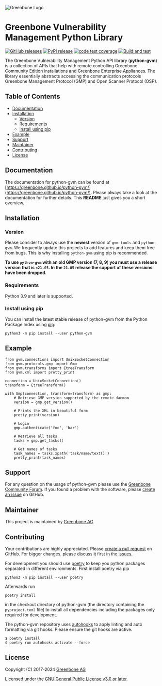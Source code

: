![Greenbone Logo](https://www.greenbone.net/wp-content/uploads/gb_new-logo_horizontal_rgb_small.png)

# Greenbone Vulnerability Management Python Library <!-- omit in toc -->

[![GitHub releases](https://img.shields.io/github/release-pre/greenbone/python-gvm.svg)](https://github.com/greenbone/python-gvm/releases)
[![PyPI release](https://img.shields.io/pypi/v/python-gvm.svg)](https://pypi.org/project/python-gvm/)
[![code test coverage](https://codecov.io/gh/greenbone/python-gvm/branch/main/graph/badge.svg)](https://codecov.io/gh/greenbone/python-gvm)
[![Build and test](https://github.com/greenbone/python-gvm/actions/workflows/ci.yml/badge.svg)](https://github.com/greenbone/python-gvm/actions/workflows/ci.yml)

The Greenbone Vulnerability Management Python API library (**python-gvm**) is a
collection of APIs that help with remote controlling Greenbone Community Edition
installations and Greenbone Enterprise Appliances. The library essentially
abstracts accessing the communication protocols Greenbone Management Protocol
(GMP) and Open Scanner Protocol (OSP).

## Table of Contents <!-- omit in toc -->

- [Documentation](#documentation)
- [Installation](#installation)
  - [Version](#version)
  - [Requirements](#requirements)
  - [Install using pip](#install-using-pip)
- [Example](#example)
- [Support](#support)
- [Maintainer](#maintainer)
- [Contributing](#contributing)
- [License](#license)

## Documentation

The documentation for python-gvm can be found at
[https://greenbone.github.io/python-gvm/](https://greenbone.github.io/python-gvm/).
Please always take a look at the documentation for further details. This
**README** just gives you a short overview.

## Installation

### Version

Please consider to always use the **newest** version of `gvm-tools` and `python-gvm`.
We frequently update this projects to add features and keep them free from bugs.
This is why installing `python-gvm` using pip is recommended.

**To use `python-gvm` with an old GMP version (7, 8, 9) you must use a release version**
**that is `<21.05`. In the `21.05` release the support of these versions have been dropped.**

### Requirements

Python 3.9 and later is supported.

### Install using pip

You can install the latest stable release of python-gvm from the Python Package
Index using [pip](https://pip.pypa.io/):

    python3 -m pip install --user python-gvm

## Example

```python3
from gvm.connections import UnixSocketConnection
from gvm.protocols.gmp import Gmp
from gvm.transforms import EtreeTransform
from gvm.xml import pretty_print

connection = UnixSocketConnection()
transform = EtreeTransform()

with Gmp(connection, transform=transform) as gmp:
    # Retrieve GMP version supported by the remote daemon
    version = gmp.get_version()

    # Prints the XML in beautiful form
    pretty_print(version)

    # Login
    gmp.authenticate('foo', 'bar')

    # Retrieve all tasks
    tasks = gmp.get_tasks()

    # Get names of tasks
    task_names = tasks.xpath('task/name/text()')
    pretty_print(task_names)
```

## Support

For any question on the usage of python-gvm please use the
[Greenbone Community Forum](https://forum.greenbone.net/c/building-from-source-under-the-hood/gmp/11). If you
found a problem with the software, please
[create an issue](https://github.com/greenbone/python-gvm/issues)
on GitHub.

## Maintainer

This project is maintained by [Greenbone AG](https://www.greenbone.net/).

## Contributing

Your contributions are highly appreciated. Please
[create a pull request](https://github.com/greenbone/python-gvm/pulls) on GitHub.
For bigger changes, please discuss it first in the
[issues](https://github.com/greenbone/python-gvm/issues).

For development you should use [poetry](https://python-poetry.org)
to keep you python packages separated in different environments. First install
poetry via pip

```shell
python3 -m pip install --user poetry
```

Afterwards run

```shell
poetry install
```

in the checkout directory of python-gvm (the directory containing the
`pyproject.toml` file) to install all dependencies including the packages only
required for development.

The python-gvm repository uses [autohooks](https://github.com/greenbone/autohooks)
to apply linting and auto formatting via git hooks. Please ensure the git hooks
are active.

    $ poetry install
    $ poetry run autohooks activate --force

## License

Copyright (C) 2017-2024 [Greenbone AG](https://www.greenbone.net/)

Licensed under the [GNU General Public License v3.0 or later](LICENSE).
